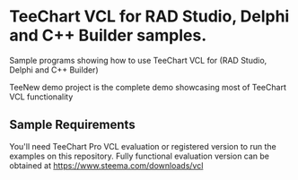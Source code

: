 TeeChart VCL for RAD Studio, Delphi and C++ Builder samples.
============================================================

Sample programs showing how to use TeeChart VCL for (RAD Studio, Delphi and  C++ Builder)

TeeNew demo project is the complete demo showcasing most of TeeChart VCL functionality

## Sample Requirements

You'll need TeeChart Pro VCL evaluation or registered version to run the examples on this repository. Fully functional evaluation version can be obtained at https://www.steema.com/downloads/vcl